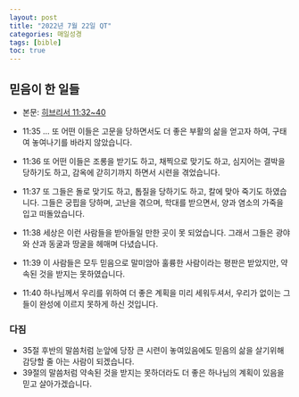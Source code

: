 ```yaml
---
layout: post
title: "2022년 7월 22일 QT"
categories: 매일성경
tags: [bible]
toc: true
---
```


## 믿음이 한 일들
- 본문: [히브리서 11:32~40](https://www.bskorea.or.kr/bible/korbibReadpage.php?version=SAENEW&book=heb&chap=11&sec=23&cVersion=&fontSize=15px&fontWeight=normal#focus#focus)

- 11:35 … 또 어떤 이들은 고문을 당하면서도 더 좋은 부활의 삶을 얻고자 하여, 구태여 놓여나기를 바라지 않았습니다.
- 11:36 또 어떤 이들은 조롱을 받기도 하고, 채찍으로 맞기도 하고, 심지어는 결박을 당하기도 하고, 감옥에 갇히기까지 하면서 시련을 겪었습니다.
- 11:37 또 그들은 돌로 맞기도 하고, 톱질을 당하기도 하고, 칼에 맞아 죽기도 하였습니다. 그들은 궁핍을 당하며, 고난을 겪으며, 학대를 받으면서, 양과 염소의 가죽을 입고 떠돌았습니다.
- 11:38 세상은 이런 사람들을 받아들일 만한 곳이 못 되었습니다. 그래서 그들은 광야와 산과 동굴과 땅굴을 헤매며 다녔습니다.
- 11:39 이 사람들은 모두 믿음으로 말미암아 훌륭한 사람이라는 평판은 받았지만, 약속된 것을 받지는 못하였습니다.
- 11:40 하나님께서 우리를 위하여 더 좋은 계획을 미리 세워두셔서, 우리가 없이는 그들이 완성에 이르지 못하게 하신 것입니다.

### 다짐
- 35절 후반의 말씀처럼 눈앞에 당장 큰 시련이 놓여있음에도 믿음의 삶을 살기위해 감당할 줄 아는 사람이 되겠습니다.
- 39절의 말씀처럼 약속된 것을 받지는 못하더라도 더 좋은 하나님의 계획이 있음을 믿고 살아가겠습니다.
